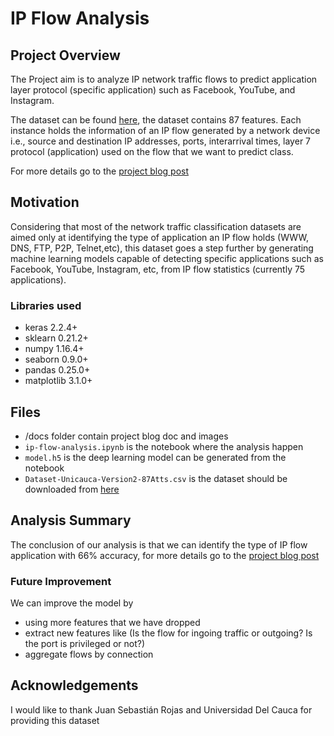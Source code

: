 # IP Flow Analysis
## Project Overview

The Project aim is to analyze IP network traffic flows to predict application layer protocol (specific application) such as Facebook, YouTube, and Instagram.

The dataset can be found [here](https://www.kaggle.com/jsrojas/ip-network-traffic-flows-labeled-with-87-apps), the dataset contains 87 features. Each instance holds the information of an IP flow generated by a network device i.e., source and destination IP addresses, ports, interarrival times, layer 7 protocol (application) used on the flow that we want to predict class.

For more details go to the [project blog post](https://mhomaid1.github.io/ip-flow-analysis/)

## Motivation

Considering that most of the network traffic classification datasets are aimed only at identifying the type of application an IP flow holds (WWW, DNS, FTP, P2P, Telnet,etc), this dataset goes a step further by generating machine learning models capable of detecting specific applications such as Facebook, YouTube, Instagram, etc, from IP flow statistics (currently 75 applications).

### Libraries used

* keras 2.2.4+
* sklearn 0.21.2+
* numpy 1.16.4+
* seaborn 0.9.0+
* pandas 0.25.0+
* matplotlib 3.1.0+

## Files

* /docs folder contain project blog doc and images
* `ip-flow-analysis.ipynb` is the notebook where the analysis happen
* `model.h5` is the deep learning model can be generated from the notebook
* `Dataset-Unicauca-Version2-87Atts.csv` is the dataset should be downloaded from [here](https://www.kaggle.com/jsrojas/ip-network-traffic-flows-labeled-with-87-apps)

## Analysis Summary

The conclusion of our analysis is that we can identify the type of IP flow application with 66% accuracy, for more details go to the [project blog post](https://mohammada7.github.io/ip-flow-analysis/)

### Future Improvement

We can improve the model by
* using more features that we have dropped
* extract new features like (Is the flow for ingoing traffic or outgoing? Is the port is privileged or not?)
* aggregate flows by connection

## Acknowledgements

I would like to thank Juan Sebastián Rojas and Universidad Del Cauca for providing this dataset
